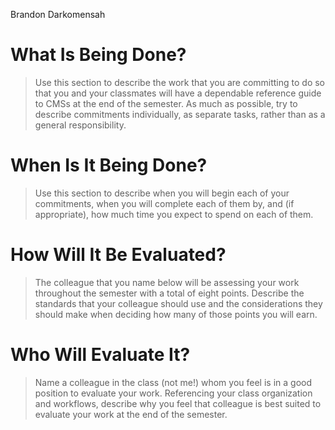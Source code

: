 
Brandon Darkomensah

# What Is Being Done?

> Use this section to describe the work that you are committing to do so that you and your classmates will have a dependable reference guide to CMSs at the end of the semester. As much as possible, try to describe commitments individually, as separate tasks, rather than as a general responsibility.

# When Is It Being Done?

> Use this section to describe when you will begin each of your commitments, when you will complete each of them by, and (if appropriate), how much time you expect to spend on each of them.

# How Will It Be Evaluated?

> The colleague that you name below will be assessing your work throughout the semester with a total of eight points. Describe the standards that your colleague should use and the considerations they should make when deciding how many of those points you will earn.

# Who Will Evaluate It?

> Name a colleague in the class (not me!) whom you feel is in a good position to evaluate your work. Referencing your class organization and workflows, describe why you feel that colleague is best suited to evaluate your work at the end of the semester.
